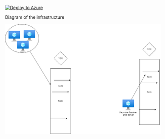 [![Deploy to Azure](https://aka.ms/deploytoazurebutton)](https://portal.azure.com/#create/Microsoft.Template/uri/https%3A%2F%2Fraw.githubusercontent.com%2Fjimgodden%2FAzure_Networking_Labs%2Fmain%2FDeployment_Sandbox%2FNetworkWatcher%2Fsrc%2Fmain.json)


Diagram of the infrastructure

![Diagram of the infrastructure](diagram.drawio.png)
